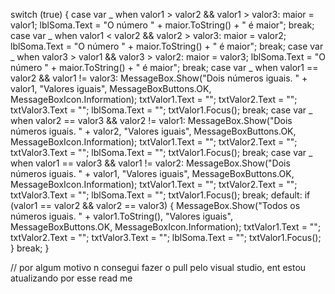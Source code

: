 switch (true) {
                case var _ when valor1 > valor2 && valor1 > valor3:
                    maior = valor1;
                    lblSoma.Text = "O número " + maior.ToString() + " é maior";
                    break;
                case var _ when valor1 < valor2 && valor2 > valor3:
                    maior = valor2;
                    lblSoma.Text = "O número " + maior.ToString() + " é maior";
                    break;
                case var _ when valor3 > valor1 && valor3 > valor2:
                    maior = valor3;
                    lblSoma.Text = "O número " + maior.ToString() + " é maior";
                    break;
                case var _ when valor1 == valor2 && valor1 != valor3:
                    MessageBox.Show("Dois números iguais. " + valor1, "Valores iguais", MessageBoxButtons.OK, MessageBoxIcon.Information);
                    txtValor1.Text = "";
                    txtValor2.Text = "";
                    txtValor3.Text = "";
                    lblSoma.Text = "";
                    txtValor1.Focus();
                    break;
                case var _ when valor2 == valor3 && valor2 != valor1:
                    MessageBox.Show("Dois números iguais. " + valor2, "Valores iguais", MessageBoxButtons.OK, MessageBoxIcon.Information);
                    txtValor1.Text = "";
                    txtValor2.Text = "";
                    txtValor3.Text = "";
                    lblSoma.Text = "";
                    txtValor1.Focus();
                    break;
                case var _ when valor1 == valor3 && valor1 != valor2:
                    MessageBox.Show("Dois números iguais. " + valor1, "Valores iguais", MessageBoxButtons.OK, MessageBoxIcon.Information);
                    txtValor1.Text = "";
                    txtValor2.Text = "";
                    txtValor3.Text = "";
                    lblSoma.Text = "";
                    txtValor1.Focus();
                    break;
                default:
                    if (valor1 ==  valor2 && valor2 == valor3)
                    {
                        MessageBox.Show("Todos os números iguais. " + valor1.ToString(), "Valores iguais", MessageBoxButtons.OK, MessageBoxIcon.Information);
                        txtValor1.Text = "";
                        txtValor2.Text = "";
                        txtValor3.Text = "";
                        lblSoma.Text = "";
                        txtValor1.Focus();
                    }
                    break;
            }

// por algum motivo n consegui fazer o pull pelo visual studio, ent estou atualizando por esse read me
